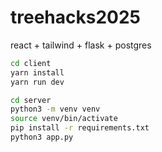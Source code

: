 # treehacks2025

react + tailwind + flask + postgres

```bash
cd client
yarn install
yarn run dev
```

```bash
cd server
python3 -m venv venv
source venv/bin/activate
pip install -r requirements.txt
python3 app.py
```
